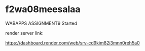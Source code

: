 # f2wa08meesalaa
WABAPPS ASSIGNMENT9 Started

render server link:

https://dashboard.render.com/web/srv-cd9kim82i3mnn0reh5a0
